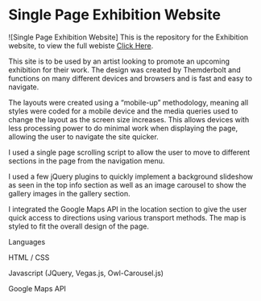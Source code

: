 # Single Page Exhibition Website
![Single Page Exhibition Website]
This is the repository for the Exhibition website, to view the full webiste [Click Here](http://doc.gold.ac.uk/~ma301co/Exhibition/). 

This site is to be used by an artist looking to promote an upcoming exhibition for their work. The design was created by Themderbolt and functions on many different devices and browsers and is fast and easy to navigate.

The layouts were created using a “mobile-up” methodology, meaning all styles were coded for a mobile device and the media queries used to change the layout as the screen size increases. This allows devices with less processing power to do minimal work when displaying the page, allowing the user to navigate the site quicker.

I used a single page scrolling script to allow the user to move to different sections in the page from the navigation menu. 

I used a few jQuery plugins to quickly implement a background slideshow as seen in the top info section as well as an image carousel to show the gallery images in the gallery section.

I integrated the Google Maps API in the location section to give the user quick access to directions using various transport methods. The map is styled to fit the overall design of the page.

Languages

HTML / CSS

Javascript (JQuery, Vegas.js, Owl-Carousel.js)

Google Maps API
